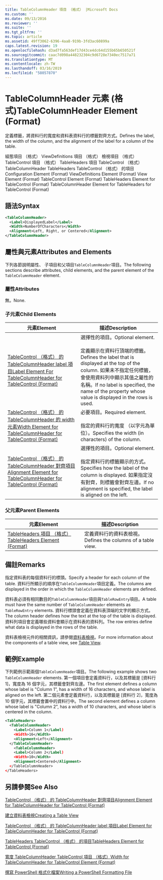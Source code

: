 ```yaml
---
title: TableColumnHeader 項目 （格式） |Microsoft Docs
ms.custom: ''
ms.date: 09/13/2016
ms.reviewer: ''
ms.suite: ''
ms.tgt_pltfrm: ''
ms.topic: article
ms.assetid: 49ff3062-6396-4aa8-919b-3fd3ac60899a
caps.latest.revision: 19
ms.openlocfilehash: d3ad7fa563def17d43ce4dc64d155b65b650521f
ms.sourcegitcommit: caac7d098a448232304c9d6728e7340ec7517a71
ms.translationtype: MT
ms.contentlocale: zh-TW
ms.lasthandoff: 03/16/2019
ms.locfileid: "58057870"
---
```

# <a name="tablecolumnheader-element-format"></a><span data-ttu-id="9986b-102">TableColumnHeader 元素 (格式)</span><span class="sxs-lookup"><span data-stu-id="9986b-102">TableColumnHeader Element (Format)</span></span>

<span data-ttu-id="9986b-103">定義標籤，將資料行的寬度和資料表資料行的標籤對齊方式。</span><span class="sxs-lookup"><span data-stu-id="9986b-103">Defines the label, the width of the column, and the alignment of the label for a column of the table.</span></span>

<span data-ttu-id="9986b-104">組態項目 （格式） ViewDefinitions 項目 （格式） 檢視項目 （格式） TableControl 項目 （格式） TableHeaders 項目 TableControl （格式） TableColumnHeader TableHeaders TableControl （格式） 的項目</span><span class="sxs-lookup"><span data-stu-id="9986b-104">Configuration Element (Format) ViewDefinitions Element (Format) View Element (Format) TableControl Element (Format) TableHeaders Element for TableControl (Format) TableColumnHeader Element for TableHeaders for TableControl (Format)</span></span>

## <a name="syntax"></a><span data-ttu-id="9986b-105">語法</span><span class="sxs-lookup"><span data-stu-id="9986b-105">Syntax</span></span>

```xml
<TableColumnHeader>
  <Label>DisplayedLabel</Label>
  <Width>NumberOfCharacters</Width>
  <Alignment>Left, Right, or Centered</Alignment>
</TableColumnHeader>
```

## <a name="attributes-and-elements"></a><span data-ttu-id="9986b-106">屬性與元素</span><span class="sxs-lookup"><span data-stu-id="9986b-106">Attributes and Elements</span></span>

<span data-ttu-id="9986b-107">下列各節說明屬性、 子項目和父項目`TableColumnHeader`項目。</span><span class="sxs-lookup"><span data-stu-id="9986b-107">The following sections describe attributes, child elements, and the parent element of the `TableColumnHeader` element.</span></span>

### <a name="attributes"></a><span data-ttu-id="9986b-108">屬性</span><span class="sxs-lookup"><span data-stu-id="9986b-108">Attributes</span></span>

<span data-ttu-id="9986b-109">無。</span><span class="sxs-lookup"><span data-stu-id="9986b-109">None.</span></span>

### <a name="child-elements"></a><span data-ttu-id="9986b-110">子元素</span><span class="sxs-lookup"><span data-stu-id="9986b-110">Child Elements</span></span>

|<span data-ttu-id="9986b-111">元素</span><span class="sxs-lookup"><span data-stu-id="9986b-111">Element</span></span>|<span data-ttu-id="9986b-112">描述</span><span class="sxs-lookup"><span data-stu-id="9986b-112">Description</span></span>|
|-------------|-----------------|
|[<span data-ttu-id="9986b-113">TableControl （格式） 的 TableColumnHeader label 項目</span><span class="sxs-lookup"><span data-stu-id="9986b-113">Label Element For TableColumnHeader for TableControl (Format)</span></span>](./label-element-for-tablecolumnheader-for-tablecontrol-format.md)|<span data-ttu-id="9986b-114">選擇性的項目。</span><span class="sxs-lookup"><span data-stu-id="9986b-114">Optional element.</span></span><br /><br /> <span data-ttu-id="9986b-115">定義顯示在資料行頂端的標籤。</span><span class="sxs-lookup"><span data-stu-id="9986b-115">Defines the label that is displayed at the top of the column.</span></span> <span data-ttu-id="9986b-116">如果未不指定任何標籤，會使用資料列中顯示其值之屬性的名稱。</span><span class="sxs-lookup"><span data-stu-id="9986b-116">If no label is specified, the name of the property whose value is displayed in the rows is used.</span></span>|
|[<span data-ttu-id="9986b-117">TableControl （格式） 的 TableColumnHeader 的 width 元素</span><span class="sxs-lookup"><span data-stu-id="9986b-117">Width Element for TableColumnHeader for TableControl (Format)</span></span>](./width-element-for-tablecolumnheader-for-tablecontrol-format.md)|<span data-ttu-id="9986b-118">必要項目。</span><span class="sxs-lookup"><span data-stu-id="9986b-118">Required element.</span></span><br /><br /> <span data-ttu-id="9986b-119">指定的資料行的寬度 （以字元為單位）。</span><span class="sxs-lookup"><span data-stu-id="9986b-119">Specifies the width (in characters) of the column.</span></span>|
|[<span data-ttu-id="9986b-120">TableControl （格式） 的 TableColumnHeader 對齊項目</span><span class="sxs-lookup"><span data-stu-id="9986b-120">Alignment Element for TableColumnHeader for TableControl (Format)</span></span>](./alignment-element-for-tablecolumnheader-for-tablecontrol-format.md)|<span data-ttu-id="9986b-121">選擇性的項目。</span><span class="sxs-lookup"><span data-stu-id="9986b-121">Optional element.</span></span><br /><br /> <span data-ttu-id="9986b-122">指定資料行的標籤顯示的方式。</span><span class="sxs-lookup"><span data-stu-id="9986b-122">Specifies how the label of the column is displayed.</span></span> <span data-ttu-id="9986b-123">如果指定沒有對齊，則標籤會對齊左邊。</span><span class="sxs-lookup"><span data-stu-id="9986b-123">If no alignment is specified, the label is aligned on the left.</span></span>|

### <a name="parent-elements"></a><span data-ttu-id="9986b-124">父元素</span><span class="sxs-lookup"><span data-stu-id="9986b-124">Parent Elements</span></span>

|<span data-ttu-id="9986b-125">元素</span><span class="sxs-lookup"><span data-stu-id="9986b-125">Element</span></span>|<span data-ttu-id="9986b-126">描述</span><span class="sxs-lookup"><span data-stu-id="9986b-126">Description</span></span>|
|-------------|-----------------|
|[<span data-ttu-id="9986b-127">TableHeaders 項目 （格式）</span><span class="sxs-lookup"><span data-stu-id="9986b-127">TableHeaders Element (Format)</span></span>](./tableheaders-element-format.md)|<span data-ttu-id="9986b-128">定義資料行的資料表檢視。</span><span class="sxs-lookup"><span data-stu-id="9986b-128">Defines the columns of a table view.</span></span>|

## <a name="remarks"></a><span data-ttu-id="9986b-129">備註</span><span class="sxs-lookup"><span data-stu-id="9986b-129">Remarks</span></span>

<span data-ttu-id="9986b-130">指定資料表的每個資料行的標頭。</span><span class="sxs-lookup"><span data-stu-id="9986b-130">Specify a header for each column of the table.</span></span> <span data-ttu-id="9986b-131">資料行所顯示的順序在`TableColumnHeader`項目定義。</span><span class="sxs-lookup"><span data-stu-id="9986b-131">The columns are displayed in the order in which the `TableColumnHeader` elements are defined.</span></span>

<span data-ttu-id="9986b-132">資料表必須有相同數目的`TableColumnHeader`項目與`TableRowEntry`項目。</span><span class="sxs-lookup"><span data-stu-id="9986b-132">A table must have the same number of `TableColumnHeader` elements as `TableRowEntry` elements.</span></span> <span data-ttu-id="9986b-133">資料行標頭會定義在資料表頂端的文字的顯示方式。</span><span class="sxs-lookup"><span data-stu-id="9986b-133">The column header defines how the text at the top of the table is displayed.</span></span> <span data-ttu-id="9986b-134">資料列項目會定義哪些資料會顯示在資料表的資料列。</span><span class="sxs-lookup"><span data-stu-id="9986b-134">The row entries define what data is displayed in the rows of the table.</span></span>

<span data-ttu-id="9986b-135">資料表檢視元件的相關資訊，請參閱[資料表檢視](./creating-a-table-view.md)。</span><span class="sxs-lookup"><span data-stu-id="9986b-135">For more information about the components of a table view, see [Table View](./creating-a-table-view.md).</span></span>

## <a name="example"></a><span data-ttu-id="9986b-136">範例</span><span class="sxs-lookup"><span data-stu-id="9986b-136">Example</span></span>

<span data-ttu-id="9986b-137">下列範例示範兩個`TableColumnHeader`項目。</span><span class="sxs-lookup"><span data-stu-id="9986b-137">The following example shows two `TableColumnHeader` elements.</span></span> <span data-ttu-id="9986b-138">第一個項目會定義資料行，以及其標籤是 [資料行 1]，寬度為 16 個字元，其標籤會對齊左邊。</span><span class="sxs-lookup"><span data-stu-id="9986b-138">The first element defines a column whose label is "Column 1", has a width of 16 characters, and whose label is aligned on the left.</span></span> <span data-ttu-id="9986b-139">第二個元素會定義資料行，以及其標籤是 [資料行 2]，寬度為 10 個字元，其標籤會置中的資料行中。</span><span class="sxs-lookup"><span data-stu-id="9986b-139">The second element defines a column whose label is "Column 2", has a width of 10 characters, and whose label is centered in the column.</span></span>

```xml
<TableHeaders>
  <TableColumnHeader>
    <Label>Column 1</Label)
    <Width>16</Width>
    <Alignment>Left</Alignment>
  </TableColumnHeader>
    <TableColumnHeader>
    <Label>Column 2</Label)
    <Width>10</Width>
    <Alignment>Centered</Alignment>
  </TableColumnHeader>
</TableHeaders>
```

## <a name="see-also"></a><span data-ttu-id="9986b-140">另請參閱</span><span class="sxs-lookup"><span data-stu-id="9986b-140">See Also</span></span>

[<span data-ttu-id="9986b-141">TableControl （格式） 的 TableColumnHeader 對齊項目</span><span class="sxs-lookup"><span data-stu-id="9986b-141">Alignment Element for TableColumnHeader for TableControl (Format)</span></span>](./alignment-element-for-tablecolumnheader-for-tablecontrol-format.md)

[<span data-ttu-id="9986b-142">建立資料表檢視</span><span class="sxs-lookup"><span data-stu-id="9986b-142">Creating a Table View</span></span>](./creating-a-table-view.md)

[<span data-ttu-id="9986b-143">TableControl （格式） 的 TableColumnHeader label 項目</span><span class="sxs-lookup"><span data-stu-id="9986b-143">Label Element for TableColumnHeader for TableControl (Format)</span></span>](./label-element-for-tablecolumnheader-for-tablecontrol-format.md)

[<span data-ttu-id="9986b-144">TableHeaders TableControl （格式） 的項目</span><span class="sxs-lookup"><span data-stu-id="9986b-144">TableHeaders Element for TableControl (Format)</span></span>](./tableheaders-element-format.md)

[<span data-ttu-id="9986b-145">寬度 TableColumnHeader TableControl 項目 （格式）</span><span class="sxs-lookup"><span data-stu-id="9986b-145">Width for TableColumnHeader for TableControl Element (Format)</span></span>](./width-element-for-tablecolumnheader-for-tablecontrol-format.md)

[<span data-ttu-id="9986b-146">撰寫 PowerShell 格式化檔案</span><span class="sxs-lookup"><span data-stu-id="9986b-146">Writing a PowerShell Formatting File</span></span>](./writing-a-powershell-formatting-file.md)
